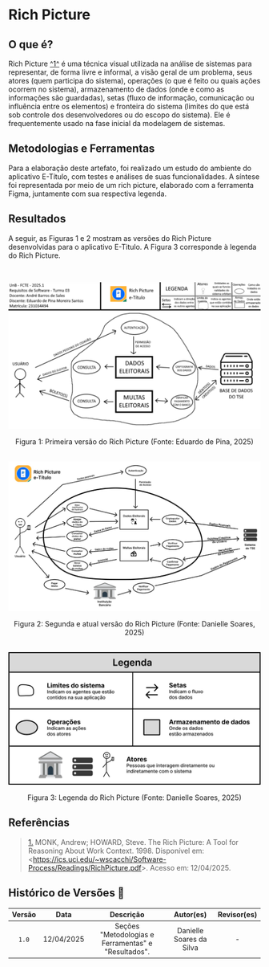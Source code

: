 # Rich Picture

## O que é?

Rich Picture <a id="TEC1" href="#RP1">^1^</a> é uma técnica visual utilizada na análise de sistemas para representar, de forma livre e informal, a visão geral de um problema, seus atores (quem participa do sistema), operações (o que é feito ou quais ações ocorrem no sistema), armazenamento de dados (onde e como as informações são guardadas), setas (fluxo de informação, comunicação ou influência entre os elementos) e fronteira do sistema (limites do que está sob controle dos desenvolvedores ou do escopo do sistema). Ele é frequentemente usado na fase inicial da modelagem de sistemas. 

## Metodologias e Ferramentas

Para a elaboração deste artefato, foi realizado um estudo do ambiente do aplicativo E-Título, com testes e análises de suas funcionalidades. A síntese foi representada por meio de um rich picture, elaborado com a ferramenta Figma, juntamente com sua respectiva legenda.

## Resultados

A seguir, as Figuras 1 e 2 mostram as versões do Rich Picture desenvolvidas para o aplicativo E-Titulo. A Figura 3 corresponde à legenda do Rich Picture.

<br>

![Rich Picture V1](../assets/rich-pictures-finais/richPictureV1.png)
<div style="text-align: center;">
    Figura 1: Primeira versão do Rich Picture (Fonte: Eduardo de Pina, 2025)
</div>

<br>

![Rich Picture V2](../assets/rich-pictures-finais/richPictureV2.jpeg)
<div style="text-align: center;">
    Figura 2: Segunda e atual versão do Rich Picture (Fonte: Danielle Soares, 2025)
</div>

<br>

![Legenda Rich Picture](../assets/rich-pictures-finais/richPicutreV2Legenda.jpeg)
<div style="text-align: center;">
    Figura 3: Legenda do Rich Picture (Fonte: Danielle Soares, 2025)
</div>

## Referências

> <a id="RP1" href="#TEC1">1.</a> MONK, Andrew; HOWARD, Steve. The Rich Picture: A Tool for Reasoning About Work Context. 1998.  Disponível em: <<https://ics.uci.edu/~wscacchi/Software-Process/Readings/RichPicture.pdf>>. Acesso em: 12/04/2025.


## Histórico de Versões 📅

| Versão | Data | Descrição | Autor(es) | Revisor(es) |
| :-: | :-: | :-: | :-------------: | :-: |
| `1.0` | 12/04/2025 | Seções "Metodologias e Ferramentas" e "Resultados". | Danielle Soares da Silva | - |